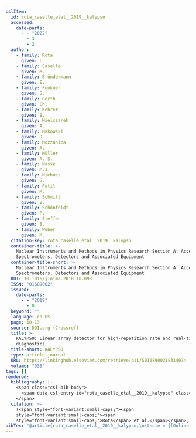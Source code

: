 ```yaml
---
cslItem:
  id: rota_caselle_etal__2019__kalypso
  accessed:
    date-parts:
      - - "2022"
        - 3
        - 2
  author:
    - family: Rota
      given: L.
    - family: Caselle
      given: M.
    - family: Bründermann
      given: E.
    - family: Funkner
      given: S.
    - family: Gerth
      given: Ch.
    - family: Kehrer
      given: B.
    - family: Mielczarek
      given: A.
    - family: Makowski
      given: D.
    - family: Mozzanica
      given: A.
    - family: Müller
      given: A.-S.
    - family: Nasse
      given: M.J.
    - family: Niehues
      given: G.
    - family: Patil
      given: M.
    - family: Schmitt
      given: B.
    - family: Schönfeldt
      given: P.
    - family: Steffen
      given: B.
    - family: Weber
      given: M.
  citation-key: rota_caselle_etal__2019__kalypso
  container-title: >-
    Nuclear Instruments and Methods in Physics Research Section A: Accelerators,
    Spectrometers, Detectors and Associated Equipment
  container-title-short: >-
    Nuclear Instruments and Methods in Physics Research Section A: Accelerators,
    Spectrometers, Detectors and Associated Equipment
  DOI: 10.1016/j.nima.2018.10.093
  ISSN: "01689002"
  issued:
    date-parts:
      - - "2019"
        - 8
  keyword: ""
  language: en-US
  page: 10-13
  source: DOI.org (Crossref)
  title: >-
    KALYPSO: Linear array detector for high-repetition rate and real-time beam
    diagnostics
  title-short: KALYPSO
  type: article-journal
  URL: https://linkinghub.elsevier.com/retrieve/pii/S0168900218314074
  volume: "936"
tags: []
rendered:
  bibliography: |-
    <span class="csl-bib-body">
      <span data-csl-entry-id="rota_caselle_etal__2019__kalypso" class="csl-entry"><span class='author-bib'>Rota, Caselle, M., Bründermann, E., Funkner, S., Gerth, Ch., Kehrer, B., Mielczarek, A., Makowski, D., Mozzanica, A., Müller, A.-S., Nasse, M. J., Niehues, G., Patil, M., Schmitt, B., Schönfeldt, P., Steffen, B., &#38; Weber, M.</span>. <span class='date-bib'>(2019)</span>. <span class='title'><b>KALYPSO: Linear array detector for high-repetition rate and real-time beam diagnostics</b></span>. <i>Nuclear Instruments and Methods in Physics Research Section A: Accelerators, Spectrometers, Detectors and Associated Equipment</i>, <i>936</i>, 10–13. <span class='URL'><a href='https://doi.org/10.1016/j.nima.2018.10.093'>LINK</a></span></span>
    </span>
  citation: >-
    (<span style="font-variant:small-caps;"><span
    style="font-variant:small-caps;"><span
    style="font-variant:small-caps;">Rota</span> et al.</span></span>, 2019)
bibTex: "@article{rota_caselle_etal__2019__kalypso,\n\tnote = {[Online; accessed 2022-03-02]},\n\tauthor = {Rota, L. and Caselle, M. and Br{\\\" u}ndermann, E. and Funkner, S. and Gerth, Ch. and Kehrer, B. and Mielczarek, A. and Makowski, D. and Mozzanica, A. and M{\\\" u}ller, A.-S. and Nasse, M.J. and Niehues, G. and Patil, M. and Schmitt, B. and Sch{\\\" o}nfeldt, P. and Steffen, B. and Weber, M.},\n\tjournal = {Nuclear Instruments and Methods in Physics Research Section A: Accelerators, Spectrometers, Detectors and Associated Equipment},\n\tdoi = {10.1016/j.nima.2018.10.093},\n\tissn = {01689002},\n\tyear = {2019},\n\tmonth = {8},\n\tpages = {10--13},\n\ttitle = {KALYPSO: Linear array detector for high-repetition rate and real-time beam diagnostics},\n\turl = {https://linkinghub.elsevier.com/retrieve/pii/S0168900218314074},\n\thowpublished = {https://linkinghub.elsevier.com/retrieve/pii/S0168900218314074},\n\tvolume = {936},\n}\n\n"
---
```

